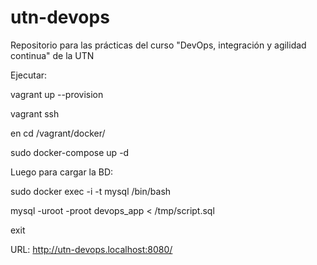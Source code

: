 # utn-devops
Repositorio para las prácticas del curso "DevOps, integración y agilidad continua" de la UTN

Ejecutar:

vagrant up --provision

vagrant ssh

en cd /vagrant/docker/

sudo docker-compose up -d

Luego para cargar la BD:

sudo docker exec -i -t mysql /bin/bash

mysql -uroot -proot devops_app < /tmp/script.sql

exit

URL:
http://utn-devops.localhost:8080/

